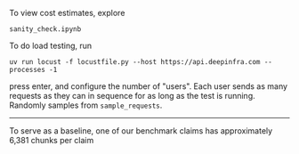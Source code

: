 To view cost estimates, explore
```
sanity_check.ipynb
```

To do load testing, run
```
uv run locust -f locustfile.py --host https://api.deepinfra.com --processes -1
```
press enter, and configure the number of "users". Each user sends as many requests as they can in sequence for as long as the test is running. Randomly samples from `sample_requests`.

---
To serve as a baseline, one of our benchmark claims has approximately 6,381 chunks per claim